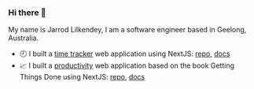 ### Hi there 👋

My name is Jarrod Lilkendey, I am a software engineer based in Geelong, Australia.

- 🕘 I built a [time tracker](https://168hoursapp.com) web application using NextJS: [repo](https://github.com/programmablewealth/168-hours), [docs](https://jarrodlilkendey.com/168-hours/)
- 📈 I built a [productivity](https://nextactionslist.com) web application based on the book Getting Things Done using NextJS: [repo](https://github.com/programmablewealth/gtd-saas), [docs](tbd)

<!--
**programmablewealth/programmablewealth** is a ✨ _special_ ✨ repository because its `README.md` (this file) appears on your GitHub profile.

Here are some ideas to get you started:

- 🔭 I’m currently working on ...
- 🌱 I’m currently learning ...
- 👯 I’m looking to collaborate on ...
- 🤔 I’m looking for help with ...
- 💬 Ask me about ...
- 📫 How to reach me: ...
- 😄 Pronouns: ...
- ⚡ Fun fact: ...
-->
